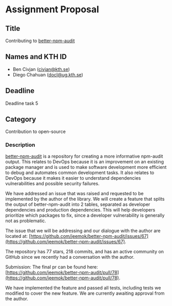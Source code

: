 # Assignment Proposal

## Title

Contributing to [better-npm-audit](https://github.com/jeemok/better-npm-audit)

## Names and KTH ID
  - Ben Civjan (civjan@kth.se)
  - Diego Chahuan (docl@ug.kth.se)

## Deadline

Deadline task 5

## Category

Contribution to open-source

### Description

[better-npm-audit](https://github.com/jeemok/better-npm-audit) is a repository for creating a more informative npm-audit output. This relates to DevOps because it is an improvement on an existing package manager and is used to make software development more efficient to debug and automates common development tasks. It also relates to DevOps because it makes it easier to understand dependencies vulnerabilities and possible security failures.

We have addressed an issue that was raised and requested to be implemented by the author of the library. We will create a feature that splits the output of better-npm-audit into 2 tables, separated as developer dependencies and production dependencies. This will help developers prioritize which packages to fix, since a developer vulnerability is generally not as problematic.

The issue that we will be addressing and our dialogue with the author are located at: [https://github.com/jeemok/better-npm-audit/issues/67](https://github.com/jeemok/better-npm-audit/issues/67).

The repository has 77 stars, 218 commits, and has an active community on GitHub since we recently had a conversation with the author.

Submission: 
The final pr can be found here: [https://github.com/jeemok/better-npm-audit/pull/78](https://github.com/jeemok/better-npm-audit/pull/78).

We have implemented the feature and passed all tests, including tests we modified to cover the new feature. We are currently awaiting approval from the author.
